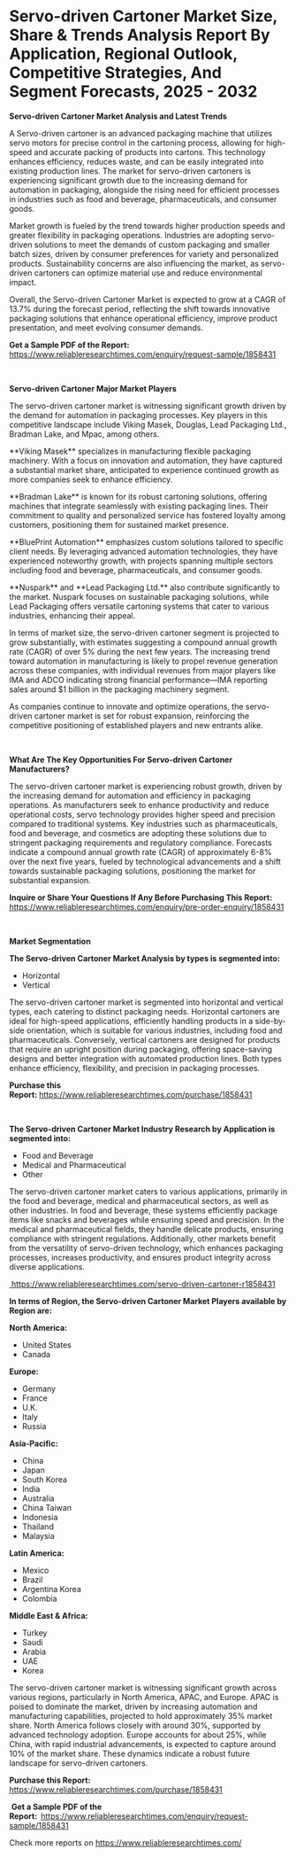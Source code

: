 <p><h1>Servo-driven Cartoner Market Size, Share & Trends Analysis Report By Application, Regional Outlook, Competitive Strategies, And Segment Forecasts, 2025 - 2032</h1></p><p><strong>Servo-driven Cartoner Market Analysis and Latest Trends</strong></p>
<p><p>A Servo-driven cartoner is an advanced packaging machine that utilizes servo motors for precise control in the cartoning process, allowing for high-speed and accurate packing of products into cartons. This technology enhances efficiency, reduces waste, and can be easily integrated into existing production lines. The market for servo-driven cartoners is experiencing significant growth due to the increasing demand for automation in packaging, alongside the rising need for efficient processes in industries such as food and beverage, pharmaceuticals, and consumer goods.</p><p>Market growth is fueled by the trend towards higher production speeds and greater flexibility in packaging operations. Industries are adopting servo-driven solutions to meet the demands of custom packaging and smaller batch sizes, driven by consumer preferences for variety and personalized products. Sustainability concerns are also influencing the market, as servo-driven cartoners can optimize material use and reduce environmental impact. </p><p>Overall, the Servo-driven Cartoner Market is expected to grow at a CAGR of 13.7% during the forecast period, reflecting the shift towards innovative packaging solutions that enhance operational efficiency, improve product presentation, and meet evolving consumer demands.</p></p>
<p><strong>Get a Sample PDF of the Report:&nbsp;</strong> <a href="https://www.reliableresearchtimes.com/enquiry/request-sample/1858431?utm_campaign=2007&utm_medium=2&utm_source=Github&utm_content=ia&utm_term=12042025&utm_id=servo-driven-cartoner">https://www.reliableresearchtimes.com/enquiry/request-sample/1858431</a></p>
<p>&nbsp;</p>
<p><strong>Servo-driven Cartoner Major Market Players</strong></p>
<p><p>The servo-driven cartoner market is witnessing significant growth driven by the demand for automation in packaging processes. Key players in this competitive landscape include Viking Masek, Douglas, Lead Packaging Ltd., Bradman Lake, and Mpac, among others.</p><p>**Viking Masek** specializes in manufacturing flexible packaging machinery. With a focus on innovation and automation, they have captured a substantial market share, anticipated to experience continued growth as more companies seek to enhance efficiency.</p><p>**Bradman Lake** is known for its robust cartoning solutions, offering machines that integrate seamlessly with existing packaging lines. Their commitment to quality and personalized service has fostered loyalty among customers, positioning them for sustained market presence.</p><p>**BluePrint Automation** emphasizes custom solutions tailored to specific client needs. By leveraging advanced automation technologies, they have experienced noteworthy growth, with projects spanning multiple sectors including food and beverage, pharmaceuticals, and consumer goods.</p><p>**Nuspark** and **Lead Packaging Ltd.** also contribute significantly to the market. Nuspark focuses on sustainable packaging solutions, while Lead Packaging offers versatile cartoning systems that cater to various industries, enhancing their appeal.</p><p>In terms of market size, the servo-driven cartoner segment is projected to grow substantially, with estimates suggesting a compound annual growth rate (CAGR) of over 5% during the next few years. The increasing trend toward automation in manufacturing is likely to propel revenue generation across these companies, with individual revenues from major players like IMA and ADCO indicating strong financial performance—IMA reporting sales around $1 billion in the packaging machinery segment.</p><p>As companies continue to innovate and optimize operations, the servo-driven cartoner market is set for robust expansion, reinforcing the competitive positioning of established players and new entrants alike.</p></p>
<p>&nbsp;</p>
<p><strong>What Are The Key Opportunities For Servo-driven Cartoner Manufacturers?</strong></p>
<p><p>The servo-driven cartoner market is experiencing robust growth, driven by the increasing demand for automation and efficiency in packaging operations. As manufacturers seek to enhance productivity and reduce operational costs, servo technology provides higher speed and precision compared to traditional systems. Key industries such as pharmaceuticals, food and beverage, and cosmetics are adopting these solutions due to stringent packaging requirements and regulatory compliance. Forecasts indicate a compound annual growth rate (CAGR) of approximately 6-8% over the next five years, fueled by technological advancements and a shift towards sustainable packaging solutions, positioning the market for substantial expansion.</p></p>
<p><strong>Inquire or Share Your Questions If Any Before Purchasing This Report:</strong> <a href="https://www.reliableresearchtimes.com/enquiry/pre-order-enquiry/1858431?utm_campaign=2007&utm_medium=2&utm_source=Github&utm_content=ia&utm_term=12042025&utm_id=servo-driven-cartoner">https://www.reliableresearchtimes.com/enquiry/pre-order-enquiry/1858431</a></p>
<p>&nbsp;</p>
<p><strong>Market Segmentation</strong></p>
<p><strong>The Servo-driven Cartoner Market Analysis by types is segmented into:</strong></p>
<p><ul><li>Horizontal</li><li>Vertical</li></ul></p>
<p><p>The servo-driven cartoner market is segmented into horizontal and vertical types, each catering to distinct packaging needs. Horizontal cartoners are ideal for high-speed applications, efficiently handling products in a side-by-side orientation, which is suitable for various industries, including food and pharmaceuticals. Conversely, vertical cartoners are designed for products that require an upright position during packaging, offering space-saving designs and better integration with automated production lines. Both types enhance efficiency, flexibility, and precision in packaging processes.</p></p>
<p><strong>Purchase this Report:&nbsp;</strong><a href="https://www.reliableresearchtimes.com/purchase/1858431?utm_campaign=2007&utm_medium=2&utm_source=Github&utm_content=ia&utm_term=12042025&utm_id=servo-driven-cartoner">https://www.reliableresearchtimes.com/purchase/1858431</a></p>
<p>&nbsp;</p>
<p><strong>The Servo-driven Cartoner Market Industry Research by Application is segmented into:</strong></p>
<p><ul><li>Food and Beverage</li><li>Medical and Pharmaceutical</li><li>Other</li></ul></p>
<p><p>The servo-driven cartoner market caters to various applications, primarily in the food and beverage, medical and pharmaceutical sectors, as well as other industries. In food and beverage, these systems efficiently package items like snacks and beverages while ensuring speed and precision. In the medical and pharmaceutical fields, they handle delicate products, ensuring compliance with stringent regulations. Additionally, other markets benefit from the versatility of servo-driven technology, which enhances packaging processes, increases productivity, and ensures product integrity across diverse applications.</p></p>
<p><a href="https://www.reliableresearchtimes.com/servo-driven-cartoner-r1858431?utm_campaign=2007&utm_medium=2&utm_source=Github&utm_content=ia&utm_term=12042025&utm_id=servo-driven-cartoner">&nbsp;https://www.reliableresearchtimes.com/servo-driven-cartoner-r1858431</a></p>
<p><strong>In terms of Region, the Servo-driven Cartoner Market Players available by Region are:</strong></p>
<p>
    <p> <strong> North America: </strong>
        <ul>
            <li>United States</li>
            <li>Canada</li>
        </ul>
        </p> 
    <p> <strong> Europe: </strong>
        <ul>
            <li>Germany</li>
            <li>France</li>
            <li>U.K.</li>
            <li>Italy</li>
            <li>Russia</li>
        </ul>
        </p> 
    <p> <strong> Asia-Pacific: </strong>
        <ul>
            <li>China</li>
            <li>Japan</li>
            <li>South Korea</li>
            <li>India</li>
            <li>Australia</li>
            <li>China Taiwan</li>
            <li>Indonesia</li>
            <li>Thailand</li>
            <li>Malaysia</li>
        </ul>
        </p> 
    <p> <strong> Latin America: </strong>
        <ul>
            <li>Mexico</li>
            <li>Brazil</li>
            <li>Argentina Korea</li>
            <li>Colombia</li>
        </ul>
        </p> 
    <p> <strong> Middle East & Africa: </strong>
        <ul>
            <li>Turkey</li>
            <li>Saudi</li>
            <li>Arabia</li>
            <li>UAE</li>
            <li>Korea</li>
        </ul>
    </p>
    </p>
<p><p>The servo-driven cartoner market is witnessing significant growth across various regions, particularly in North America, APAC, and Europe. APAC is poised to dominate the market, driven by increasing automation and manufacturing capabilities, projected to hold approximately 35% market share. North America follows closely with around 30%, supported by advanced technology adoption. Europe accounts for about 25%, while China, with rapid industrial advancements, is expected to capture around 10% of the market share. These dynamics indicate a robust future landscape for servo-driven cartoners.</p></p>
<p><strong>Purchase this Report: </strong><a href="https://www.reliableresearchtimes.com/purchase/1858431?utm_campaign=2007&utm_medium=2&utm_source=Github&utm_content=ia&utm_term=12042025&utm_id=servo-driven-cartoner">https://www.reliableresearchtimes.com/purchase/1858431</a></p>
<p>&nbsp;<strong>Get a Sample PDF of the Report:&nbsp;&nbsp;</strong><a href="https://www.reliableresearchtimes.com/enquiry/request-sample/1858431?utm_campaign=2007&utm_medium=2&utm_source=Github&utm_content=ia&utm_term=12042025&utm_id=servo-driven-cartoner">https://www.reliableresearchtimes.com/enquiry/request-sample/1858431</a></p>
<p><strong></strong></p>
<p>Check more reports on <a href="https://www.reliableresearchtimes.com/?utm_campaign=2007&utm_medium=2&utm_source=Github&utm_content=ia&utm_term=12042025&utm_id=servo-driven-cartoner">https://www.reliableresearchtimes.com/</a></p>